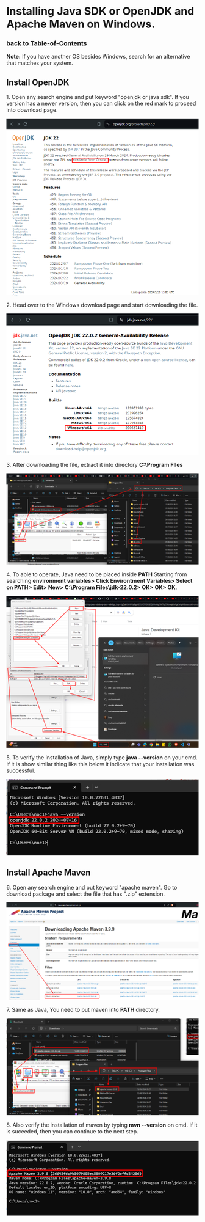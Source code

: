 # Installing Java SDK or OpenJDK and Apache Maven on Windows.
### [**back to Table-of-Contents**](../Table-of-Contents.md)

**Note:** If you have another OS besides Windows, search for an alternative that matches your system.

## Install OpenJDK

<left>
1. Open any search engine and put keyword "openjdk or java sdk". If you version has a newer version, then you can click on the red mark to proceed into download page.
<center> 

![Download OpenJDK](/image-files/jdk-win-install-1.png)
</center><left>

<left>
2. Head over to the Windows download page and start downloading the file.
<center>

![Download Page JDK](/image-files/jdk-win-install-2.png)
</center></left>

<left>
3. After downloading the file, extract it into directory <b>C:\Program FIles</b>
<center>

![Extracting JDK](/image-files/jdk-win-install-3.png)
</center></left>

<left>
4. To able to operate, Java need to be placed inside <b>PATH</b> Starting from searching <b>environment variables> Click Environtment Variables> Select on PATH> Edit> New> C:\Program Files\jdk-22.0.2> OK> OK> OK</b>.
<center>

![Apply to Path](/image-files/jdk-win-install-4.png)
</center></left>

<left>
5. To verify the installation of Java, simply type <b>java --version</b> on your cmd. If it is show similar thing like this below it indicate that your installation was successful.
<center>

![Verify JDK](/image-files/jdk-win-install-5.png)
</center></left>

## Install Apache Maven

<left>
6. Open any search engine and put keyword "apache maven". Go to download package and select the file that has ".zip" extension.
<center>

![Download maven](/image-files/maven-install-1.png)
</center></left>

<left>
7. Same as Java, You need to put maven into <b>PATH</b> directory.
<center>

![Set-up env variable](/image-files/maven-install-2.png)
</center></left>

<left>
8. Also verify the installation of maven by typing <b>mvn --version</b> on cmd. If it is suceeded, then you can continue to the next step.
<center>

![maven verify](/image-files/maven-install-4.png)
</center></left>